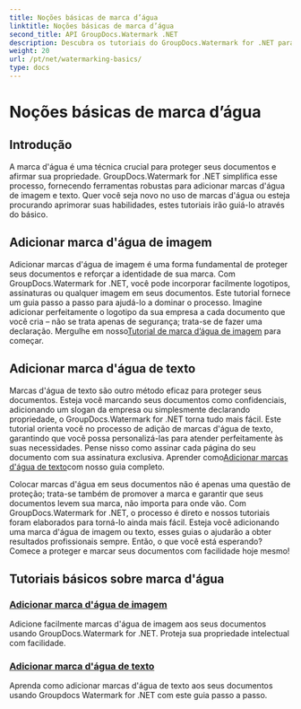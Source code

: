 ```yaml
---
title: Noções básicas de marca d’água
linktitle: Noções básicas de marca d’água
second_title: API GroupDocs.Watermark .NET
description: Descubra os tutoriais do GroupDocs.Watermark for .NET para adicionar marcas d'água de imagem e texto sem esforço. Proteja seus documentos com estes guias fáceis de seguir.
weight: 20
url: /pt/net/watermarking-basics/
type: docs
---
```

# Noções básicas de marca d’água

## Introdução
A marca d'água é uma técnica crucial para proteger seus documentos e afirmar sua propriedade. GroupDocs.Watermark for .NET simplifica esse processo, fornecendo ferramentas robustas para adicionar marcas d'água de imagem e texto. Quer você seja novo no uso de marcas d'água ou esteja procurando aprimorar suas habilidades, estes tutoriais irão guiá-lo através do básico.

## Adicionar marca d'água de imagem

Adicionar marcas d'água de imagem é uma forma fundamental de proteger seus documentos e reforçar a identidade de sua marca. Com GroupDocs.Watermark for .NET, você pode incorporar facilmente logotipos, assinaturas ou qualquer imagem em seus documentos. Este tutorial fornece um guia passo a passo para ajudá-lo a dominar o processo. Imagine adicionar perfeitamente o logotipo da sua empresa a cada documento que você cria – não se trata apenas de segurança; trata-se de fazer uma declaração. Mergulhe em nosso[Tutorial de marca d’água de imagem](./add-image-watermark/) para começar.

## Adicionar marca d'água de texto

 Marcas d'água de texto são outro método eficaz para proteger seus documentos. Esteja você marcando seus documentos como confidenciais, adicionando um slogan da empresa ou simplesmente declarando propriedade, o GroupDocs.Watermark for .NET torna tudo mais fácil. Este tutorial orienta você no processo de adição de marcas d'água de texto, garantindo que você possa personalizá-las para atender perfeitamente às suas necessidades. Pense nisso como assinar cada página do seu documento com sua assinatura exclusiva. Aprender como[Adicionar marcas d'água de texto](./add-text-watermark/)com nosso guia completo.

Colocar marcas d'água em seus documentos não é apenas uma questão de proteção; trata-se também de promover a marca e garantir que seus documentos levem sua marca, não importa para onde vão. Com GroupDocs.Watermark for .NET, o processo é direto e nossos tutoriais foram elaborados para torná-lo ainda mais fácil. Esteja você adicionando uma marca d'água de imagem ou texto, esses guias o ajudarão a obter resultados profissionais sempre. Então, o que você está esperando? Comece a proteger e marcar seus documentos com facilidade hoje mesmo!

## Tutoriais básicos sobre marca d'água
### [Adicionar marca d'água de imagem](./add-image-watermark/)
Adicione facilmente marcas d'água de imagem aos seus documentos usando GroupDocs.Watermark for .NET. Proteja sua propriedade intelectual com facilidade.
### [Adicionar marca d'água de texto](./add-text-watermark/)
Aprenda como adicionar marcas d'água de texto aos seus documentos usando Groupdocs Watermark for .NET com este guia passo a passo.